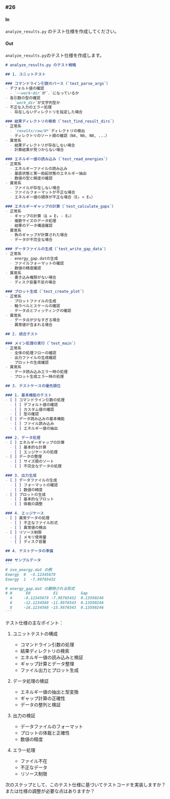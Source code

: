 ### #26

#### In

`analyze_results.py` のテスト仕様を作成してください。

#### Out

`analyze_results.py`のテスト仕様を作成します。

````markdown:references/tests/analyze_results.py.md
# analyze_results.py のテスト戦略

## 1. ユニットテスト

### コマンドライン引数のパース（`test_parse_args`）
- デフォルト値の確認
  - `--work-dir`が`.`になっているか
- 各引数の型の確認
  - `work_dir`が文字列型か
- 不正な入力のエラー処理
  - 存在しないディレクトリを指定した場合

### 結果ディレクトリの検索（`test_find_result_dirs`）
- 正常系
  - `results/raw/N*`ディレクトリの検出
  - ディレクトリのソート順の確認（N4, N6, N8, ...）
- 異常系
  - 結果ディレクトリが存在しない場合
  - 計算結果が見つからない場合

### エネルギー値の読み込み（`test_read_energies`）
- 正常系
  - エネルギーファイルの読み込み
  - 基底状態と第一励起状態のエネルギー抽出
  - 数値の型と精度の確認
- 異常系
  - ファイルが存在しない場合
  - ファイルフォーマットが不正な場合
  - エネルギー値の順序が不正な場合（E₁ < E₀）

### エネルギーギャップの計算（`test_calculate_gaps`）
- 正常系
  - ギャップの計算（Δ = E₁ - E₀）
  - 複数サイズのデータ処理
  - 結果のデータ構造確認
- 異常系
  - 負のギャップが計算された場合
  - データが不完全な場合

### データファイルの生成（`test_write_gap_data`）
- 正常系
  - energy_gap.datの生成
  - ファイルフォーマットの確認
  - 数値の精度確認
- 異常系
  - 書き込み権限がない場合
  - ディスク容量不足の場合

### プロット生成（`test_create_plot`）
- 正常系
  - プロットファイルの生成
  - 軸ラベルとスケールの確認
  - データ点とフィッティングの確認
- 異常系
  - データ点が少なすぎる場合
  - 異常値が含まれる場合

## 2. 統合テスト

### メイン処理の実行（`test_main`）
- 正常系
  - 全体の処理フローの確認
  - 出力ファイルの生成確認
  - プロットの生成確認
- 異常系
  - データ読み込みエラー時の処理
  - プロット生成エラー時の処理

## 3. テストケースの優先順位

### 1. 基本機能のテスト
- [ ] コマンドライン引数の処理
  - [ ] デフォルト値の確認
  - [ ] カスタム値の確認
  - [ ] 型の確認
- [ ] データ読み込みの基本機能
  - [ ] ファイル読み込み
  - [ ] エネルギー値の抽出

### 2. データ処理
- [ ] エネルギーギャップの計算
  - [ ] 基本的な計算
  - [ ] エッジケースの処理
- [ ] データの整理
  - [ ] サイズ順のソート
  - [ ] 不完全なデータの処理

### 3. 出力生成
- [ ] データファイルの生成
  - [ ] フォーマットの確認
  - [ ] 数値の精度
- [ ] プロットの生成
  - [ ] 基本的なプロット
  - [ ] 体裁の調整

### 4. エッジケース
- [ ] 異常データの処理
  - [ ] 不正なファイル形式
  - [ ] 異常値の検出
- [ ] リソース制限
  - [ ] メモリ使用量
  - [ ] ディスク容量

## 4. テストデータの準備

### サンプルデータ
```
# zvo_energy.dat の例
Energy  0  -8.12345678
Energy  1  -7.98765432

# energy_gap.dat の期待される形式
# N      E0          E1          Gap
  4     -8.12345678 -7.98765432  0.13580246
  6     -12.1234568 -11.9876543  0.13580246
  8     -16.1234568 -15.9876543  0.13580246
```
````

テスト仕様の主なポイント：

1. ユニットテストの構成
   - コマンドライン引数の処理
   - 結果ディレクトリの検索
   - エネルギー値の読み込みと検証
   - ギャップ計算とデータ整理
   - ファイル出力とプロット生成

2. データ処理の検証
   - エネルギー値の抽出と型変換
   - ギャップ計算の正確性
   - データの整列と検証

3. 出力の検証
   - データファイルのフォーマット
   - プロットの体裁と正確性
   - 数値の精度

4. エラー処理
   - ファイル不在
   - 不正なデータ
   - リソース制限

次のステップとして、このテスト仕様に基づいてテストコードを実装しますか？または仕様の調整が必要な点はありますか？



